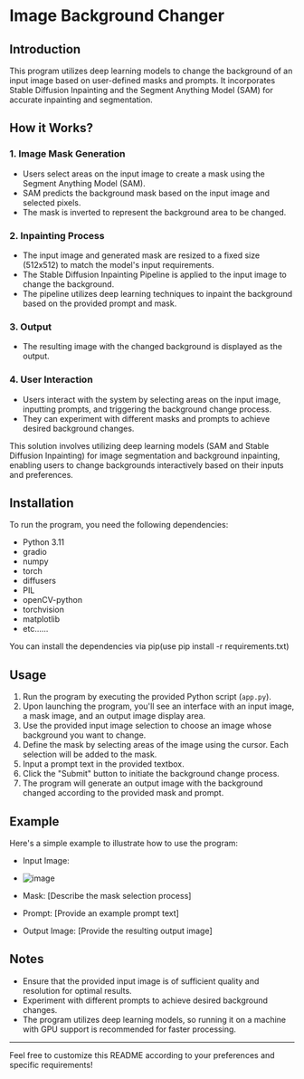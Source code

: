 # Image Background Changer

## Introduction
This program utilizes deep learning models to change the background of an input image based on user-defined masks and prompts. It incorporates Stable Diffusion Inpainting and the Segment Anything Model (SAM) for accurate inpainting and segmentation.


## How it Works?



### 1. Image Mask Generation
- Users select areas on the input image to create a mask using the Segment Anything Model (SAM).
- SAM predicts the background mask based on the input image and selected pixels.
- The mask is inverted to represent the background area to be changed.

### 2. Inpainting Process
- The input image and generated mask are resized to a fixed size (512x512) to match the model's input requirements.
- The Stable Diffusion Inpainting Pipeline is applied to the input image to change the background.
- The pipeline utilizes deep learning techniques to inpaint the background based on the provided prompt and mask.

### 3. Output
- The resulting image with the changed background is displayed as the output.

### 4. User Interaction
- Users interact with the system by selecting areas on the input image, inputting prompts, and triggering the background change process.
- They can experiment with different masks and prompts to achieve desired background changes.

This solution involves utilizing deep learning models (SAM and Stable Diffusion Inpainting) for image segmentation and background inpainting, enabling users to change backgrounds interactively based on their inputs and preferences.

## Installation
To run the program, you need the following dependencies:

- Python 3.11
- gradio
- numpy
- torch
- diffusers
- PIL
- openCV-python
- torchvision
- matplotlib
- etc......

You can install the dependencies via pip(use pip install -r requirements.txt)


## Usage
1. Run the program by executing the provided Python script (`app.py`).
2. Upon launching the program, you'll see an interface with an input image, a mask image, and an output image display area.
3. Use the provided input image selection to choose an image whose background you want to change.
4. Define the mask by selecting areas of the image using the cursor. Each selection will be added to the mask.
5. Input a prompt text in the provided textbox.
6. Click the "Submit" button to initiate the background change process.
7. The program will generate an output image with the background changed according to the provided mask and prompt.

## Example
Here's a simple example to illustrate how to use the program:
- Input Image:
- ![image](https://github.com/NivedKris/AI-DS-assignment/assets/100478612/a7d1a6b3-637e-46a0-bf51-135963fef848)

- Mask: [Describe the mask selection process]
- Prompt: [Provide an example prompt text]
- Output Image: [Provide the resulting output image]

## Notes
- Ensure that the provided input image is of sufficient quality and resolution for optimal results.
- Experiment with different prompts to achieve desired background changes.
- The program utilizes deep learning models, so running it on a machine with GPU support is recommended for faster processing.

---

Feel free to customize this README according to your preferences and specific requirements!
